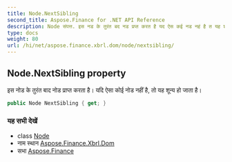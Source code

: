 ```yaml
---
title: Node.NextSibling
second_title: Aspose.Finance for .NET API Reference
description: Node संपत्त. इस नड के तुरंत बद नड प्रप्त करत है यद ऐस कई नड नहं है त यह शून्य ह जत है
type: docs
weight: 80
url: /hi/net/aspose.finance.xbrl.dom/node/nextsibling/
---
```

## Node.NextSibling property

इस नोड के तुरंत बाद नोड प्राप्त करता है। यदि ऐसा कोई नोड नहीं है, तो यह शून्य हो जाता है।

```csharp
public Node NextSibling { get; }
```

### यह सभी देखें

* class [Node](../)
* नाम स्थान [Aspose.Finance.Xbrl.Dom](../../node/)
* सभा [Aspose.Finance](../../../)


